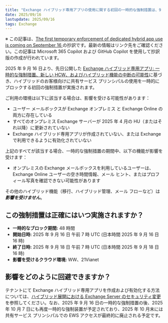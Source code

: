 ```yaml
---
title: "Exchange ハイブリッド専用アプリの使用に関する初回の一時的な強制措置は、9 月 16 日に実施される"
date: 2025/09/16
lastupdate: 2025/09/16
tags: Exchange
---
```

※ この記事は、[The first temporary enforcement of dedicated hybrid app use is coming on September 16 ](https://techcommunity.microsoft.com/blog/exchange/the-first-temporary-enforcement-of-dedicated-hybrid-app-use-is-coming-on-septemb/4452910)の抄訳です。最新の情報はリンク先をご確認ください。この記事は Microsoft 365 Copilot および GitHub Copilot を使用して抄訳版の作成が行われています。

2025 年 9 月 16 日より、先日公開した [Exchange ハイブリッド専用アプリ: 一時的な強制措置、新しい HCW、およびハイブリッド機能の中断の可能性](https://jpmessaging.github.io/blog/dedicated-hybrid-app-temporary-enforcements-new-hcw-and-possible-hybrid-function/)に基づき、ハイブリッドのお客様向けに共有サービス プリンシパルの使用を一時的にブロックする初回の強制措置が実施されます。

ご利用の環境は以下に該当する場合は、影響を受ける可能性があります：

- ユーザー メールボックスが Exchange オンプレミス と Exchange Online の両方に存在している
- すべてのオンプレミス Exchange サーバーが 2025 年 4 月の HU（またはそれ以降）に更新されていない
- Exchange ハイブリッド専用アプリが作成されていない、または Exchange で利用できるように有効化されていない

上記のすべてが該当する場合、一時的な強制措置の期間中、以下の機能が影響を受けます：

- オンプレミスの Exchange メールボックスを利用しているユーザーは、Exchange Online ユーザーの空き時間情報、メール ヒント、またはプロフィール写真を確認できない可能性があります

その他のハイブリッド機能（移行、ハイブリッド管理、メール フローなど）は***影響を受けません***。

## この強制措置は正確にはいつ実施されますか？

- **一時的なブロック期間:** 48 時間
- **開始日時:** 2025 年 9 月 16 日 午前 7 時 UTC (日本時間 2025 年 9 月 16 日 16 時)
- **終了日時:** 2025 年 9 月 18 日 午前 7 時 UTC (日本時間 2025 年 9 月 18 日 16 時)
- **影響を受けるクラウド環境:** WW、21Vianet

## 影響をどのように回避できますか？
テナントにて Exchange ハイブリッド専用アプリを作成および有効化する方法については、[ハイブリッド展開における Exchange Server のセキュリティ変更](https://jpmessaging.github.io/blog/exchange-server-security-changes-for-hybrid-deployments/) を参照してください。なお、2025 年 9 月 16 日の一時的な強制措置の後、2025 年 10 月 7 日にも再度一時的な強制装置が予定されており、2025 年 10 月末には共有サービス プリンシパルでの EWS アクセスが最終的に廃止される予定です。
